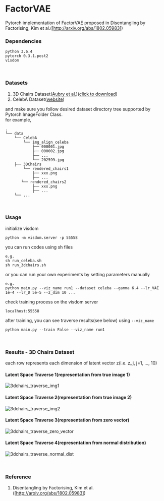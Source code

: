 # FactorVAE
Pytorch implementation of FactorVAE proposed in Disentangling by Factorising, Kim et al.([http://arxiv.org/abs/1802.05983])
<br>

### Dependencies
```
python 3.6.4
pytorch 0.3.1.post2
visdom
```
<br>

### Datasets
1. 3D Chairs Dataset([Aubry et al.])([click to download])
2. CelebA Dataset([website])

and make sure you follow desired dataset directory tree supported by Pytorch ImageFolder Class.<br>
for example,
```
.
└── data
    └── CelebA
        └── img_align_celeba
            ├── 000001.jpg
            ├── 000002.jpg
            ├── ...
            └── 202599.jpg
    ├── 3DChairs
        └── rendered_chairs1
            ├── xxx.png
            ├── ...
       └── rendered_chairs2
            ├── xxx.png
            ├── ...
    └── ...
```
<br>

### Usage
initialize visdom
```
python -m visdom.server -p 55558
```
you can run codes using sh files
```
e.g.
sh run_celeba.sh
sh run_3dchairs.sh
```
or you can run your own experiments by setting parameters manually
```
e.g.
python main.py --viz_name run1 --dataset celeba --gamma 6.4 --lr_VAE 1e-4 --lr_D 5e-5 --z_dim 10 ...
```
check training process on the visdom server
```
localhost:55558
```
after training, you can see traverse results(see below) using ```--viz_name```
```
python main.py --train False --viz_name run1
```

<br>

### Results - 3D Chairs Dataset
each row represents each dimension of latent vector z(i.e. z_j, j=1, ..., 10)

#### Latent Space Traverse 1(representation from true image 1)
![3dchairs_traverse_img1](misc/3dchairs_traverse_img1.jpg)
#### Latent Space Traverse 2(representation from true image 2)
![3dchairs_traverse_img2](misc/3dchairs_traverse_img2.jpg)
#### Latent Space Traverse 3(representation from zero vector)
![3dchairs_traverse_zero_vector](misc/3dchairs_traverse_zero_vector.jpg)
#### Latent Space Traverse 4(representation from normal distribution)
![3dchairs_traverse_normal_dist](misc/3dchairs_traverse_normal_dist.jpg)

<br>

### Reference
1. Disentangling by Factorising, Kim et al.([http://arxiv.org/abs/1802.05983])


[http://arxiv.org/abs/1802.05983]: http://arxiv.org/abs/1802.05983
[Aubry et al.]: http://www.di.ens.fr/~josef/publications/aubry14.pdf
[click to download]: https://www.di.ens.fr/willow/research/seeing3Dchairs/data/rendered_chairs.tar
[website]: http://mmlab.ie.cuhk.edu.hk/projects/CelebA.html
